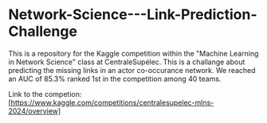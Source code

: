 # Network-Science---Link-Prediction-Challenge

This is a repository for the Kaggle competition within the "Machine Learning in Network Science" class at CentraleSupélec.
This is a challange about predicting the missing links in an actor co-occurance network. We reached an AUC of 85.3% ranked 1st in the competition among 40 teams.

Link to the competion: [https://www.kaggle.com/competitions/centralesupelec-mlns-2024/overview]
